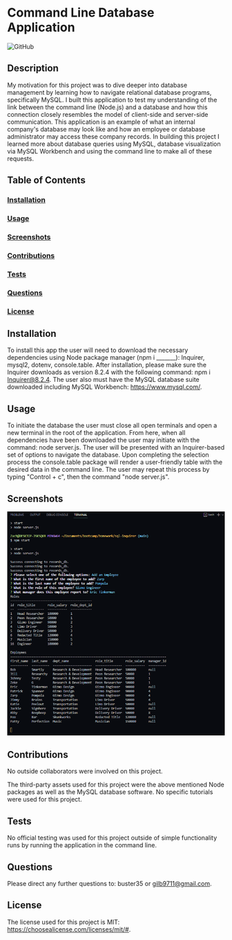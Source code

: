 # Command Line Database Application
![GitHub](https://img.shields.io/github/license/buster35/CLI-database-viewer)
## Description
My motivation for this project was to dive deeper into database management by learning how to navigate relational database programs, specifically MySQL.
I built this application to test my understanding of the link between the command line (Node.js) and a database and how this connection closely resembles the model of client-side and server-side communication.
This application is an example of what an internal company's database may look like and how an employee or database administrator may access these company records.
In building this project I learned more about database queries using MySQL, database visualization via MySQL Workbench and using the command line to make all of these requests.
## Table of Contents
### [Installation](#installation)
### [Usage](#usage)
### [Screenshots](#screenshots)
### [Contributions](#contributions)
### [Tests](#tests)
### [Questions](#questions)
### [License](#license)
## Installation
To install this app the user will need to download the necessary dependencies using Node package manager (npm i _______): Inquirer, mysql2, dotenv, console.table. After installation, please make sure the Inquirer downloads as version 8.2.4 with the following command: npm i Inquirer@8.2.4. The user also must have the MySQL database suite downloaded including MySQL Workbench: https://www.mysql.com/.
## Usage
To initiate the database the user must close all open terminals and open a new terminal in the root of the application. From here, when all dependencies have been downloaded the user may initiate with the command: node server.js. The user will be presented with an Inquirer-based set of options to navigate the database. Upon completing the selection process the console.table package will render a user-friendly table with the desired data in the command line. The user may repeat this process by typing "Control + c", then the command "node server.js".
## Screenshots
![Inquirer Prompts](img-assets\mysql-table-outputs.png)
## Contributions
No outside collaborators were involved on this project.

The third-party assets used for this project were the above mentioned Node packages as well as the MySQL database software.
No specific tutorials were used for this project.
## Tests
No official testing was used for this project outside of simple functionality runs by running the application in the command line.

## Questions
Please direct any further questions to: buster35 or gilb9711@gmail.com.
## License
The license used for this project is MIT: https://choosealicense.com/licenses/mit/#.
